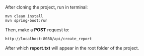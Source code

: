 After cloning the project, run in terminal:
```
mvn clean install
mvn spring-boot:run
```

Then, make a **POST** request to:
```
http://localhost:8080/api/create_report
```

After which **report.txt** will appear in the root folder of the project.
